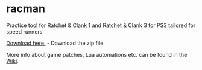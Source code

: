 # racman
Practice tool for Ratchet & Clank 1 and Ratchet & Clank 3 for PS3 tailored for speed runners

[Download here.](https://github.com/MichaelRelaxen/racman/releases/download/RaCMAN.v1.4.0.0/RaCMAN-v1.4.0.0.zip) - Download the zip file

More info about game patches, Lua automations etc. can be found in the [Wiki](https://github.com/MichaelRelaxen/racman/wiki).
